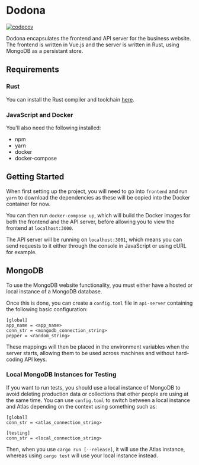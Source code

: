 # Dodona

[![codecov](https://codecov.io/gh/FreddieBrown/dodona/branch/develop/graph/badge.svg?token=2LEVZ215BB)](https://codecov.io/gh/FreddieBrown/dodona)

Dodona encapsulates the frontend and API server for the business website. The
frontend is written in Vue.js and the server is written in Rust, using MongoDB
as a persistant store.

## Requirements

### Rust

You can install the Rust compiler and toolchain
[here](https://www.rust-lang.org/learn/get-started).

### JavaScript and Docker

You'll also need the following installed:

- npm
- yarn
- docker
- docker-compose

## Getting Started

When first setting up the project, you will need to go into `frontend` and run
`yarn` to download the dependencies as these will be copied into the Docker
container for now.

You can then run `docker-compose up`, which will build the Docker images for
both the frontend and the API server, before allowing you to view the frontend
at `localhost:3000`.

The API server will be running on `localhost:3001`, which means you can send
requests to it either through the console in JavaScript or using cURL for
example.

## MongoDB

To use the MongoDB website functionality, you must either have a hosted or
local instance of a MongoDB database.

Once this is done, you can create a `config.toml` file in `api-server` containing
the following basic configuration:

```
[global]
app_name = <app_name>
conn_str = <mongodb_connection_string>
pepper = <random_string>
```

These mappings will then be placed in the environment variables when the server
starts, allowing them to be used across machines and without hard-coding API
keys.

### Local MongoDB Instances for Testing

If you want to run tests, you should use a local instance of MongoDB to avoid
deleting production data or collections that other people are using at the same
time. You can use `config.toml` to switch between a local instance and Atlas
depending on the context using something such as:

```
[global]
conn_str = <atlas_connection_string>

[testing]
conn_str = <local_connection_string>
```

Then, when you use `cargo run [--release]`, it will use the Atlas instance,
whereas using `cargo test` will use your local instance instead.
